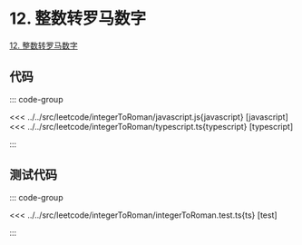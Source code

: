 # 12. 整数转罗马数字

[12. 整数转罗马数字](https://leetcode.cn/problems/integer-to-roman/description/)

## 代码

::: code-group

<<< ../../src/leetcode/integerToRoman/javascript.js{javascript} [javascript]
<<< ../../src/leetcode/integerToRoman/typescript.ts{typescript} [typescript]

:::

## 测试代码

::: code-group

<<< ../../src/leetcode/integerToRoman/integerToRoman.test.ts{ts} [test]

:::
